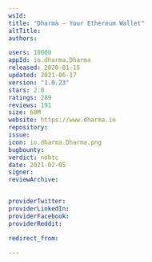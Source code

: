 ```yaml
---
wsId: 
title: "Dharma — Your Ethereum Wallet"
altTitle: 
authors:

users: 10000
appId: io.dharma.Dharma
released: 2020-01-15
updated: 2021-06-17
version: "1.0.23"
stars: 2.8
ratings: 289
reviews: 191
size: 60M
website: https://www.dharma.io
repository: 
issue: 
icon: io.dharma.Dharma.png
bugbounty: 
verdict: nobtc
date: 2021-02-05
signer: 
reviewArchive:


providerTwitter: 
providerLinkedIn: 
providerFacebook: 
providerReddit: 

redirect_from:

---
```



